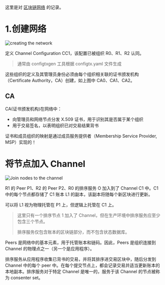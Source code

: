 
这里是对 [区块链网络](https://hyperledger-fabric.readthedocs.io/en/latest/network/network.html) 的记录。

# 1.创建网络

![creating the network](https://hyperledger-fabric.readthedocs.io/en/latest/_images/network.diagram.2.png)

定义 Channel Configuration CC1，该配置已被组织 R0、R1、R2 认同。

> 通常由 configtxgen 工具根据 configtx.yaml 文件生成

这些组织的定义及其管理员身份必须由每个组织相关联的证书颁发机构（Certificate Authority，CA）创建，如上图中 CA0、CA1、CA2。

## CA

CA(证书颁发机构)在网络中：

- 向管理员和网络节点分发 X.509 证书，用于识别其是否属于某个组织
- 用于交易签名，以表明组织已对交易结果背书

证书和成员组织的映射是通过成员服务提供者（Membership Service Provider, MSP）实现的！

# 将节点加入 Channel

![Join nodes to the channel](https://hyperledger-fabric.readthedocs.io/en/latest/_images/network.diagram.3.png)

R1 的 Peer P1、R2 的 Peer P2、R0 的排序服务 O 加入到了 Channel C1 中。C1 中的每个节点都存储了 C1 账本 L1 的副本，该副本将随每个新区块进行更新。

可以将 L1 视为物理托管在 P1 上，但逻辑上托管在 C1 上。

> 这里只有一个排序节点 1 加入了 Channel，但在生产环境中排序服务应至少包含三个节点。
>
> 排序服务仅包含账本的区块链部分，而不包含状态数据库。

Peers 是网络中的基本元素，用于托管账本和链码。因此，Peers 是组织连接到 Channel 的物理点之一（另一个是应用程序）。

排序服务从应用程序收集已背书的交易，并将其排序进交易区块中，随后分发到 Channel 中的每个 peer 中。在每个提交节点上，都会记录交易并适当更新账本的本地副本。排序服务对于特定 Channel 是唯一的，服务于该 Channel 的节点被称为 consenter set。
